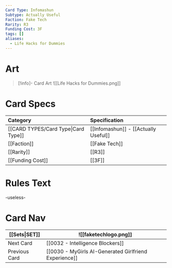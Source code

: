 ```yaml
---
Card Type: Infomashun
Subtype: Actually Useful
Faction: Fake Tech
Rarity: R3
Funding Cost: 3F
tags: []
aliases:
  - Life Hacks for Dummies
---
```

# Art

> [!info]- Card Art
> ![[Life Hacks for Dummies.png]]

# Card Specs

| Category | Specification| 
| :--- | :--- |
|[[CARD TYPES/Card Type\|Card Type]] | [[Infomashun]] - [[Actually Useful]] |  
| [[Faction]] | [[Fake Tech]] |  
| [[Rarity]] | [[R3]] |  
| [[Funding Cost]] | [[3F]] |  

# Rules Text  

-useless-

# Card Nav

| [[Sets\|SET]]           | ![[faketechlogo.png]]          |
| ------------- | ------------------------------ |
| Next Card     | [[0032 - Intelligence Blockers]] |
| Previous Card | [[0030 - MyGirls AI-Generated Girlfriend Experience]]         |





